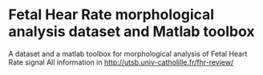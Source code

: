# Fetal Hear Rate morphological analysis dataset and Matlab toolbox

A dataset and a matlab toolbox for morphological analysis of Fetal Heart Rate signal
All information in http://utsb.univ-catholille.fr/fhr-review/
